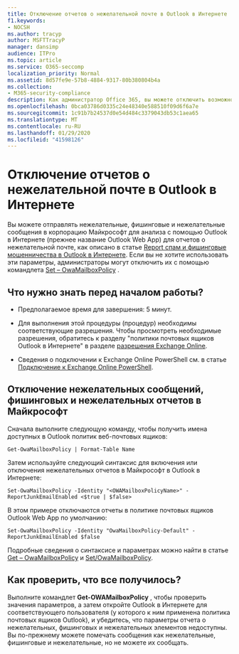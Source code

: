 ```yaml
---
title: Отключение отчетов о нежелательной почте в Outlook в Интернете
f1.keywords:
- NOCSH
ms.author: tracyp
author: MSFTTracyP
manager: dansimp
audience: ITPro
ms.topic: article
ms.service: O365-seccomp
localization_priority: Normal
ms.assetid: 8d57fe9e-57b8-4884-9317-80b380804b4a
ms.collection:
- M365-security-compliance
description: Как администратор Office 365, вы можете отключить возможность отправки отчетов о нежелательной почте для пользователей.
ms.openlocfilehash: 0bca03786d0335c24e48340e588510f09d6f6a7e
ms.sourcegitcommit: 1c91b7b24537d0e54d484c3379043db53c1aea65
ms.translationtype: MT
ms.contentlocale: ru-RU
ms.lasthandoff: 01/29/2020
ms.locfileid: "41598126"
---
```

# <a name="turn-off-junk-email-reporting-in-outlook-on-the-web"></a>Отключение отчетов о нежелательной почте в Outlook в Интернете

Вы можете отправлять нежелательные, фишинговые и нежелательные сообщения в корпорацию Майкрософт для анализа с помощью Outlook в Интернете (прежнее название Outlook Web App) для отчетов о нежелательной почте, как описано в статье [Report спам и фишинговые мошенничества в Outlook в Интернете](report-junk-email-and-phishing-scams-in-outlook-on-the-web-eop.md). Если вы не хотите использовать эти параметры, администраторы могут отключить их с помощью командлета [Set – OwaMailboxPolicy](https://docs.microsoft.com/powershell/module/exchange/client-access/set-owamailboxpolicy) .

## <a name="what-do-you-need-to-know-before-you-begin"></a>Что нужно знать перед началом работы?
<a name="sectionSection0"> </a>

- Предполагаемое время для завершения: 5 минут.

- Для выполнения этой процедуры (процедур) необходимы соответствующие разрешения. Чтобы просмотреть необходимые разрешения, обратитесь к разделу "политики почтовых ящиков Outlook в Интернете" в разделе [разрешения Exchange Online](https://docs.microsoft.com/exchange/permissions-exo/feature-permissions#exchange-online-permissions).

- Сведения о подключении к Exchange Online PowerShell см. в статье [Подключение к Exchange Online PowerShell](https://docs.microsoft.com/powershell/exchange/exchange-online/connect-to-exchange-online-powershell/connect-to-exchange-online-powershell).

## <a name="turn-off-junk-phishing-and-not-junk-reporting-to-microsoft"></a>Отключение нежелательных сообщений, фишинговых и нежелательных отчетов в Майкрософт
<a name="sectionSection1"> </a>

Сначала выполните следующую команду, чтобы получить имена доступных в Outlook политик веб-почтовых ящиков:

```
Get-OwaMailboxPolicy | Format-Table Name
```

Затем используйте следующий синтаксис для включения или отключения нежелательных отчетов в Майкрософт в Outlook в Интернете:

```
Set-OwaMailboxPolicy -Identity "<OWAMailboxPolicyName>" -ReportJunkEmailEnabled <$true | $false>
```

В этом примере отключаются отчеты в политике почтовых ящиков Outlook Web App по умолчанию:

```
Set-OwaMailboxPolicy -Identity "OwaMailboxPolicy-Default" -ReportJunkEmailEnabled $false
```

Подробные сведения о синтаксисе и параметрах можно найти в статье [Get – OwaMailboxPolicy](https://docs.microsoft.com/powershell/module/exchange/client-access/get-owamailboxpolicy) и [Set/OwaMailboxPolicy](https://docs.microsoft.com/powershell/module/exchange/client-access/set-owamailboxpolicy).

## <a name="how-do-you-know-this-worked"></a>Как проверить, что все получилось?
<a name="sectionSection2"> </a>

Выполните командлет **Get-OWAMailboxPolicy** , чтобы проверить значения параметров, а затем откройте Outlook в Интернете для соответствующего пользователя (у которого к ним применена политика почтовых ящиков Outlook), и убедитесь, что параметры отчета о нежелательных, фишинговых и нежелательных элементов недоступны. Вы по-прежнему можете помечать сообщения как нежелательные, фишинговые и нежелательные, но не можете их сообщать.
